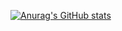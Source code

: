 [![Anurag's GitHub stats](https://github-readme-stats.vercel.app/api?username=hursittarcan)](https://github.com/anuraghazra/github-readme-stats&theme=radical)
